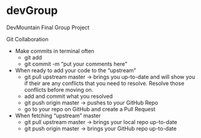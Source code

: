 devGroup
========

DevMountain Final Group Project


Git Collaboration

- Make commits in terminal often
  - git add <file to commit>
  - git commit -m “put your comments here"
- When ready to add your code to the “upstream”
  - git pull upstream master -> brings you up-to-date and will show you if their are any conflicts that you need to resolve. Resolve those conflicts before moving on.
  - add and commit what you resolved
  - git push origin master -> pushes to your GitHub Repo
  - go to your repo on GitHub and create a Pull Request
- When fetching “upstream” master
  - git pull upstream master -> brings your local repo up-to-date
  - git push origin master -> brings your GitHub repo up-to-date
  



